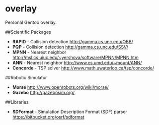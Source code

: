 overlay
=======

Personal Gentoo overlay.

##Scientific Packages

- **RAPID** - Collision detection http://gamma.cs.unc.edu/OBB/
- **PQP** - Collision detection http://gamma.cs.unc.edu/SSV/
- **MPNN** - Nearest neighbor http://msl.cs.uiuc.edu/~yershova/software/MPNN/MPNN.htm
- **ANN** - Nearest neighbor http://www.cs.umd.edu/~mount/ANN/
- **Concorde** - TSP solver http://www.math.uwaterloo.ca/tsp/concorde/

##Robotic Simulator

- **Morse** http://www.openrobots.org/wiki/morse/
- **Gazebo** http://gazebosim.org/

##Libraries

- **SDFormat** - Simulation Description Format (SDF) parser https://bitbucket.org/osrf/sdformat
